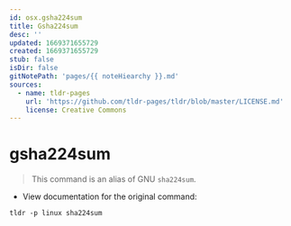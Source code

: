 ```yaml
---
id: osx.gsha224sum
title: Gsha224sum
desc: ''
updated: 1669371655729
created: 1669371655729
stub: false
isDir: false
gitNotePath: 'pages/{{ noteHiearchy }}.md'
sources:
  - name: tldr-pages
    url: 'https://github.com/tldr-pages/tldr/blob/master/LICENSE.md'
    license: Creative Commons
---
```

# gsha224sum

> This command is an alias of GNU `sha224sum`.

- View documentation for the original command:

`tldr -p linux sha224sum`

